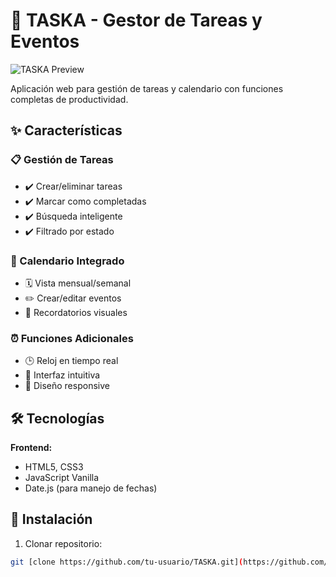 # 📝 TASKA - Gestor de Tareas y Eventos

![TASKA Preview](assets/img/preview.png)

Aplicación web para gestión de tareas y calendario con funciones completas de productividad.

## ✨ Características

### 📋 Gestión de Tareas
- ✔️ Crear/eliminar tareas  
- ✔️ Marcar como completadas  
- ✔️ Búsqueda inteligente  
- ✔️ Filtrado por estado  

### 📅 Calendario Integrado
- 🗓️ Vista mensual/semanal  
- ✏️ Crear/editar eventos  
- 🔔 Recordatorios visuales  

### ⏰ Funciones Adicionales
- 🕒 Reloj en tiempo real  
- 🎨 Interfaz intuitiva  
- 📱 Diseño responsive  

## 🛠️ Tecnologías

**Frontend:**
- HTML5, CSS3 
- JavaScript Vanilla  
- Date.js (para manejo de fechas)  

## 🚀 Instalación

1. Clonar repositorio:
```bash
git [clone https://github.com/tu-usuario/TASKA.git](https://github.com/VicensFenix/TASKA.git)